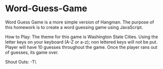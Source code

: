 # Word-Guess-Game

Word Guess Game is a more simple version of Hangman. The purpose of this homework is to create a word guessing game using JavaScript.

How to Play:
The theme for this game is Washington State Cities. Using the letter keys on your keyboard (A-Z or a-z); non lettered keys will not be put. Player will have 10 guesses throughout the game. Once the player rans out of guesses, its game over.

Shout Outs:
-T\